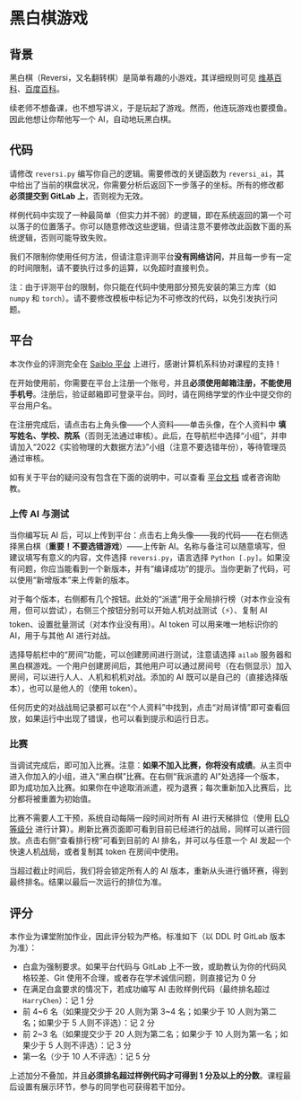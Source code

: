 # 黑白棋游戏

## 背景

黑白棋（Reversi，又名翻转棋）是简单有趣的小游戏，其详细规则可见 [维基百科](https://zh.wikipedia.org/zh-cn/%E9%BB%91%E7%99%BD%E6%A3%8B)、[百度百科](https://baike.baidu.com/item/%E9%BB%91%E7%99%BD%E6%A3%8B/80689)。

续老师不想备课，也不想写讲义，于是玩起了游戏。然而，他连玩游戏也要摸鱼。因此他想让你帮他写一个 AI，自动地玩黑白棋。

## 代码

请修改 `reversi.py` 编写你自己的逻辑。需要修改的关键函数为 `reversi_ai`，其中给出了当前的棋盘状况，你需要分析后返回下一步落子的坐标。所有的修改都 **必须提交到 GitLab 上**，否则视为无效。

样例代码中实现了一种最简单（但实力并不弱）的逻辑，即在系统返回的第一个可以落子的位置落子。你可以随意修改这些逻辑，但请注意不要修改此函数下面的系统逻辑，否则可能导致失败。

我们不限制你使用任何方法，但请注意评测平台**没有网络访问**，并且每一步有一定的时间限制，请不要执行过多的运算，以免超时直接判负。

注：由于评测平台的限制，你只能在代码中使用部分预先安装的第三方库（如 `numpy` 和 `torch`）。请不要修改模板中标记为不可修改的代码，以免引发执行问题。

## 平台

本次作业的评测完全在 [Saiblo 平台](https://www.saiblo.net/) 上进行，感谢计算机系科协对课程的支持！

在开始使用前，你需要在平台上注册一个账号，并且**必须使用邮箱注册，不能使用手机号**。注册后，验证邮箱即可登录平台。同时，请在网络学堂的作业中提交你的平台用户名。

在注册完成后，请点击右上角头像——个人资料——单击头像，在个人资料中 **填写姓名、学校、院系**（否则无法通过审核）。此后，在导航栏中选择“小组”，并申请加入“2022《实验物理的大数据方法》”小组（注意不要选错年份），等待管理员通过审核。

如有关于平台的疑问没有包含在下面的说明中，可以查看 [平台文档](https://docs.saiblo.net/index.html) 或者咨询助教。

### 上传 AI 与测试

当你编写玩 AI 后，可以上传到平台：点击右上角头像——我的代码——在右侧选择黑白棋（**重要！不要选错游戏**）——上传新 AI。名称与备注可以随意填写，但建议填写有意义的内容，文件选择 `reversi.py`，语言选择 `Python [.py]`。如果没有问题，你应当能看到一个新版本，并有“编译成功”的提示。当你更新了代码，可以使用“新增版本”来上传新的版本。

对于每个版本，右侧都有几个按钮。此处的“派遣”用于全局排行榜（对本作业没有用，但可以尝试），右侧三个按钮分别可以开始人机对战测试（⚡）、复制 AI token、设置批量测试（对本作业没有用）。AI token 可以用来唯一地标识你的 AI，用于与其他 AI 进行对战。

选择导航栏中的“房间”功能，可以创建房间进行测试，注意请选择 `ailab` 服务器和黑白棋游戏。一个用户创建房间后，其他用户可以通过房间号（在右侧显示）加入房间，可以进行人人、人机和机机对战。添加的 AI 既可以是自己的（直接选择版本），也可以是他人的（使用 token）。

任何历史的对战战局记录都可以在“个人资料”中找到，点击“对局详情”即可查看回放，如果运行中出现了错误，也可以看到提示和运行日志。

### 比赛

当调试完成后，即可加入比赛。注意：**如果不加入比赛，你将没有成绩**。从主页中进入你加入的小组，进入“黑白棋”比赛。在右侧“我派遣的 AI”处选择一个版本，即为成功加入比赛。如果你在中途取消派遣，视为退赛；每次重新加入比赛后，比分都将被重置为初始值。

比赛不需要人工干预，系统自动每隔一段时间对所有 AI 进行天梯排位（使用 [ELO 等级分](https://zh.wikipedia.org/wiki/%E7%AD%89%E7%BA%A7%E5%88%86) 进行计算）。刷新比赛页面即可看到目前已经进行的战局，同样可以进行回放。点击右侧“查看排行榜”可看到目前的 AI 排名，并可以与任意一个 AI 发起一个快速人机战局，或者复制其 token 在房间中使用。

当超过截止时间后，我们将会锁定所有人的 AI 版本，重新从头进行循环赛，得到最终排名。结果以最后一次运行的排位为准。

## 评分

本作业为课堂附加作业，因此评分较为严格。标准如下（以 DDL 时 GitLab 版本为准）：

* 白盒为强制要求。如果平台代码与 GitLab 上不一致，或助教认为你的代码风格较差、Git 使用不合理，或者存在学术诚信问题，则直接记为 0 分
* 在满足白盒要求的情况下，若成功编写 AI 击败样例代码（最终排名超过 `HarryChen`）：记 1 分
* 前 4\~6 名（如果提交少于 20 人则为第 3\~4 名；如果少于 10 人则为第二名；如果少于 5 人则不评选）：记 2 分
* 前 2\~3 名（如果提交少于 20 人则为第二名；如果少于 10 人则为第一名；如果少于 5 人则不评选）：记 3 分
* 第一名（少于 10 人不评选）：记 5 分

上述加分不叠加，并且**必须排名超过样例代码才可得到 1 分及以上的分数**。课程最后设置有展示环节，参与的同学也可获得若干加分。
